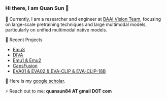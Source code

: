 ### Hi there, I am Quan Sun 👋

<!-- <img src="https://komarev.com/ghpvc/?username=Quan-Sun&label=Profile%20views&color=0e75b6&style=flat" alt="Quan-Sun" /> -->

🌱 Currently, I am a researcher and engineer at [BAAI Vision Team](https://github.com/baaivision), focusing on large-scale pretraining techniques and large multimodal models, particularly on unified multimodal native models.

🌟 Recent Projects
- [Emu3](https://github.com/baaivision/Emu3)
- [DIVA](https://github.com/baaivision/DIVA)
- [Emu1 & Emu2](https://github.com/baaivision/Emu)
- [CapsFusion](https://github.com/baaivision/CapsFusion)
- [EVA01 & EVA02 & EVA-CLIP & EVA-CLIP-18B](https://github.com/baaivision/EVA)

🔭 Here is my [google scholar](https://scholar.google.com/citations?user=pVKiHdEAAAAJ&hl=en).

⚡ Reach out to me: **quansun84 AT gmail DOT com**

<!-- [![Quan-Sun's github stats](https://github-readme-stats.vercel.app/api?username=Quan-Sun)](https://github.com/anuraghazra/github-readme-stats) -->
